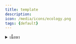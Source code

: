 ```yaml
---
title: template
description: 
icon: /media/icons/ecology.png
tags: {default}
---
```


<details>
<summary>เนื้อหา</summary>

<details>

<summary>แบบฝึกหัด</summary>

<details>